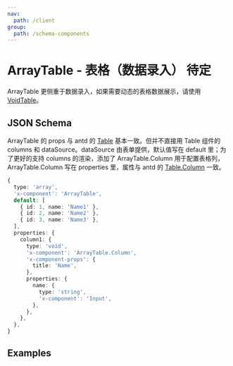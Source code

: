 ```yaml
---
nav:
  path: /client
group:
  path: /schema-components
---
```


# ArrayTable - 表格（数据录入） <Badge>待定</Badge>

ArrayTable 更侧重于数据录入，如果需要动态的表格数据展示，请使用 [VoidTable](void-table)。

## JSON Schema

ArrayTable 的 props 与 antd 的 [Table](https://ant.design/components/table/#API) 基本一致。但并不直接用 Table 组件的 columns 和 dataSource。dataSource 由表单提供，默认值写在 default 里；为了更好的支持 columns 的渲染，添加了 ArrayTable.Column 用于配置表格列，ArrayTable.Column 写在 properties 里，属性与 antd 的 [Table.Column](https://ant.design/components/table/#Column) 一致。

```ts
{
  type: 'array',
  'x-component': 'ArrayTable',
  default: [
    { id: 1, name: 'Name1' },
    { id: 2, name: 'Name2' },
    { id: 3, name: 'Name3' },
  ],
  properties: {
    column1: {
      type: 'void',
      'x-component': 'ArrayTable.Column',
      'x-component-props': {
        title: 'Name',
      },
      properties: {
        name: {
          type: 'string',
          'x-component': 'Input',
        },
      },
    },
  },
}
```

## Examples

<code src="./demos/demo1.tsx"/>